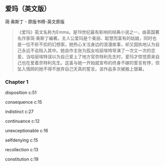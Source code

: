 ## 爱玛（英文版）

简·奥斯丁  -  原版书榜-英文原版

> 《爱玛》英文名称为Emma，是19世纪最有影响的经典小说之一，由英国著名作家简·奥斯丁编著。主人公爱玛是个美丽、聪慧而富有的姑娘，同时也是一位不折不扣的幻想家。她热心关注身边的浪漫故事，却又固执地认为自己永远不会陷入其中。她自作主张为孤女哈丽埃特导演了一次又一次的恋爱。当哈丽埃特误以为自己爱上了地方官奈特利先生时，爱玛才惊觉原来自己也在爱着奈特利先生。这虽与她一开始就宣布的终身不嫁的誓言有悖，但坠入情网的她不得不放弃自己天真的誓言。该作品多次被搬上银幕。

### Chapter 1

disposition c:51

consequence c:15

indistinct  c:27

continuance c:12

unexceptionable c:16

selfdenying c:15

recollection c:13

constitution c:19
